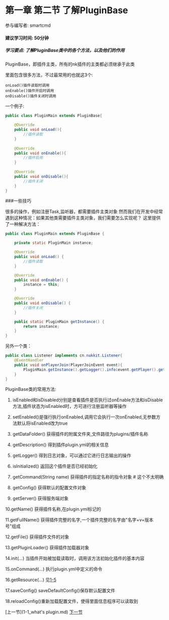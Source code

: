 # 第一章 第二节 了解PluginBase
参与编写者: smartcmd
#### 建议学习时间: 50分钟
##### 学习要点: 了解PluginBase类中的各个方法，以及他们的作用

PluginBase，即插件主类，所有的nk插件的主类都必须继承于此类

里面包含很多方法，不过最常用的也就这3个:
```
onLoad()插件读取时调用
onEnable()插件开启时调用
onDisable()插件关闭时调用
```

一个例子:
```java
public class PluginMain extends PluginBase{
    
    @Override
    public void onLoad(){
        //插件读取
    }
    
    @Override
    public void onEnable(){
        //插件启用
    }
    
    @Override
    public void onDisable(){
        //插件关闭
    }
}
```
###一些技巧

很多的操作，例如注册Task,监听器，都需要插件主类对象
然而我们在开发中经常遇到这种情况：如果其他类需要插件主类对象，我们需要怎么实现呢？
这里提供了一种解决方法：

```java
public class PluginMain extends PluginBase {

    private static PluginMain instance;

    @Override
    public void onLoad() {
        //插件读取
    }

    @Override
    public void onEnable() {
        instance = this;
    }

    @Override
    public void onDisable() {
        //插件关闭
    }

    public static PluginMain getInstance() {
        return instance;
    }
}
```

另外一个类：
```java
public class Listener implements cn.nukkit.Listener{
    @EventHandler
    public void onPlayerJoin(PlayerJoinEvent event){
        PluginMain.getInstance().getLogger().info(event.getPlayer().getName());//用PluginMain的logger输出控制台信息
    }
}
```

PluginBase类的常用方法:

1. isEnabled和isDisabled分别是查看插件是否执行过onEnable方法和isDisable方法,插件状态为isEnabled时，方可进行注册监听器等操作

2. setEnabled()是强行执行onEnabled,调用它会执行一次onEnabled,无参数方法默认将isEnabled改为true

3. getDataFolder() 获得插件的附属文件夹,文件路径为plugins/插件名称

4. getDescription() 得到插件plugin.yml的相关信息

5. getLogger() 得到日志对象，可以通过它进行日志输出的操作

6. isInitialized() 返回这个插件是否已经初始化

7. getCommand(String name) 获得插件的指定名称的指令对象 # 这个不太明确

8. getConfig() 获得默认的配置文件对象

9. getServer() 获得服务端对象

10.getName() 获得插件名称,在plugin.yml标记的

11.getFullName() 获得插件完整的名字,一个插件完整的名字由"名字+v+版本号"组成

12.getFile() 获得插件文件的对象

13.getPluginLoader() 获得插件加载器对象

14.init(...) 当插件开始被加载读取时，调用该方法初始化插件的基本内容

15.onCommand(...) 执行plugin.yml中定义的命令

16.getResource(...) 见[1-5](1-5_如何使用配置文件.md)

17.saveConfig() saveDefaultConfig()保存默认配置文件

18.reloadConfig()重新加载配置文件，使得里面信息程序可以读取到

[上一节](1-1_what's plugin.md) [下一节](1-3_如何编写监听器.md)
